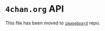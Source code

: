 # `4chan.org` API

This file has been moved to [`imageboard`](https://gitlab.com/catamphetamine/imageboard/blob/master/docs/engines/4chan.md) repo.